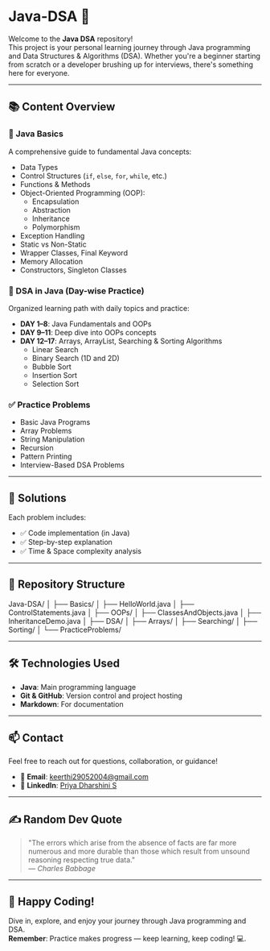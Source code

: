 # Java-DSA 🚀

Welcome to the **Java DSA** repository!  
This project is your personal learning journey through Java programming and Data Structures & Algorithms (DSA). Whether you're a beginner starting from scratch or a developer brushing up for interviews, there's something here for everyone. 

---

## 📚 Content Overview

### 🔹 Java Basics
A comprehensive guide to fundamental Java concepts:
- Data Types
- Control Structures (`if`, `else`, `for`, `while`, etc.)
- Functions & Methods
- Object-Oriented Programming (OOP):
  - Encapsulation
  - Abstraction
  - Inheritance
  - Polymorphism
- Exception Handling
- Static vs Non-Static
- Wrapper Classes, Final Keyword
- Memory Allocation
- Constructors, Singleton Classes

### 🔹 DSA in Java (Day-wise Practice)
Organized learning path with daily topics and practice:
- **DAY 1–8**: Java Fundamentals and OOPs
- **DAY 9–11**: Deep dive into OOPs concepts
- **DAY 12–17**: Arrays, ArrayList, Searching & Sorting Algorithms
  - Linear Search
  - Binary Search (1D and 2D)
  - Bubble Sort
  - Insertion Sort
  - Selection Sort

### ✅ Practice Problems
- Basic Java Programs
- Array Problems
- String Manipulation
- Recursion
- Pattern Printing
- Interview-Based DSA Problems
---

## 🧠 Solutions
Each problem includes:
- ✅ Code implementation (in Java)
- ✅ Step-by-step explanation
- ✅ Time & Space complexity analysis

---

## 📂 Repository Structure

Java-DSA/
│
├── Basics/
│ ├── HelloWorld.java
│ ├── ControlStatements.java
│
├── OOPs/
│ ├── ClassesAndObjects.java
│ ├── InheritanceDemo.java
│
├── DSA/
│ ├── Arrays/
│ ├── Searching/
│ ├── Sorting/
│
└── PracticeProblems/


---

## 🛠️ Technologies Used

- **Java**: Main programming language
- **Git & GitHub**: Version control and project hosting
- **Markdown**: For documentation

---

## 📫 Contact

Feel free to reach out for questions, collaboration, or guidance!

- 📧 **Email**: keerthi29052004@gmail.com  
- 💼 **LinkedIn**: [Priya Dharshini S](https://www.linkedin.com/in/priya-dharshini-s29/)

---

## ✍️ Random Dev Quote

> "The errors which arise from the absence of facts are far more numerous and more durable than those which result from unsound reasoning respecting true data."  
> — *Charles Babbage*

---

## 🎉 Happy Coding!

Dive in, explore, and enjoy your journey through Java programming and DSA.  
**Remember**: Practice makes progress — keep learning, keep coding! 💻.



